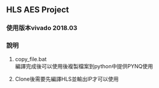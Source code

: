 ## HLS AES Project

### 使用版本vivado 2018.03

### 說明
1.  copy_file.bat  
編譯完成後可以使用後複製檔案到python中提供PYNQ使用  

2. Clone後需要先編譯HLS並輸出IP才可以使用  